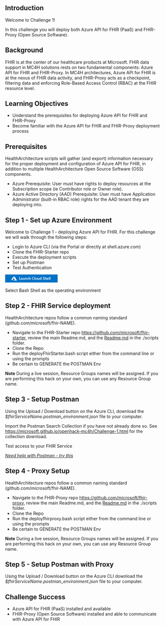 ## Introduction

Welcome to Challenge 1!

In this challenge you will deploy both Azure API for FHIR (PaaS) and FHIR-Proxy (Open Source Software).

## Background
FHIR is at the center of our healthcare products at Microsoft. FHIR data support in MC4H solutions rests on two fundamental components: Azure API for FHIR and FHIR-Proxy. In MC4H architectures, Azure API for FHIR is at the nexus of FHIR data activity, and FHIR-Proxy acts as a checkpoint, filtering data and enforcing Role-Based Access Control (RBAC) at the FHIR resource level.

## Learning Objectives 
+ Understand the prerequisites for deploying Azure API for FHIR and FHIR-Proxy
+ Become familiar with the Azure API for FHIR and FHIR-Proxy deployment process

## Prerequisites 
HealthArchitecture scripts will gather (and export) information necessary for the proper deployment and configuration of Azure API for FHIR, in addition to multiple HealthArchitecture Open Source Software (OSS) components.  
+ Azure Prerequisite: User must have rights to deploy resources at the Subscription scope (ie Contributor role or Owner role).
+ Azure Active Directory (AAD) Prerequisite: User must have Application Administrator (built-in RBAC role) rights for the AAD tenant they are deploying into.
  

## Step 1 - Set up Azure Environment 
Welcome to Challenge 1 - deploying Azure API for FHIR.  For this challenge we will walk through the following steps: 
- Login to Azure CLI (via the Portal or directly at shell.azure.com)
- Clone the FHIR-Starter repo 
- Execute the deployment scripts 
- Set up Postman 
- Test Authentication 

[![Launch Azure Shell](./media/launchcloudshell.png "Launch Cloud Shell")](https://shell.azure.com/bash?target="_blank")




Select Bash Shell as the operating environment 

## Step 2 - FHIR Service deployment 
HealthArchitecture repos follow a common naming standard (github.com/microsoft/fhir-NAME).  
- Navigate to the FHIR-Starter repo https://github.com/microsoft/fhir-starter, review the main Readme.md, and the [Readme.md](https://github.com/microsoft/fhir-starter/blob/main/scripts/Readme.md) in the ./scripts folder.
- Clone the Repo
- Run the deployFhirStarter.bash script either from the command line or using the prompts
- Be certain to GENERATE the POSTMAN Env

__Note__  During a live session, Resource Groups names will be assigned. If you are performing this hack on your own, you can use any Resource Group name. 

## Step 3 - Setup Postman
Using the Upload / Download button on the Azure CLI, download the _$fhirServiceName.postman_environment.json_ file to your computer. 

Import the Postman Search Collection if you have not already done so. See https://microsoft.github.io/openhack-mc4h/Challenge-1.html for the collection download.

Test access to your FHIR Service 

_[Need help with Postman - try this](https://github.com/daemel/fhir-postman)_ 


## Step 4 - Proxy Setup 
HealthArchitecture repos follow a common naming standard (github.com/microsoft/fhir-NAME).  
- Navigate to the FHIR-Proxy repo https://github.com/microsoft/fhir-proxy, review the main Readme.md, and the [Readme.md](https://github.com/microsoft/fhir-proxy/blob/main/scripts/Readme.md) in the ./scripts folder.
- Clone the Repo
- Run the deployfhirproxy.bash script either from the command line or using the prompts
- Be certain to GENERATE the POSTMAN Env

__Note__  During a live session, Resource Groups names will be assigned.  If you are performing this hack on your own, you can use any Resource Group name. 

## Step 5 - Setup Postman with Proxy 
Using the Upload / Download button on the Azure CLI download the _$fhirServiceName.postman_environment.json_ file to your computer. 



## Challenge Success
+ Azure API for FHIR (PaaS) installed and available 
+ FHIR-Proxy (Open Source Software) installed and able to communicate with Azure API for FHIR
